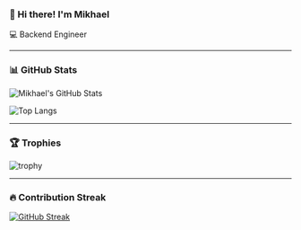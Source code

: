 ### 👋 Hi there! I'm Mikhael

💻 Backend Engineer

---

### 📊 GitHub Stats

![Mikhael's GitHub Stats](https://github-readme-stats.vercel.app/api?username=mikhael-remboski&show_icons=true&theme=github_dark)

![Top Langs](https://github-readme-stats.vercel.app/api/top-langs/?username=mikhael-remboski&layout=compact&theme=github_dark)

---

### 🏆 Trophies

![trophy](https://github-profile-trophy.vercel.app/?username=mikhael-remboski&theme=onestar)

---

### 🔥 Contribution Streak

[![GitHub Streak](https://streak-stats.demolab.com?user=mikhael-remboski&theme=dark)](https://git.io/streak-stats)
